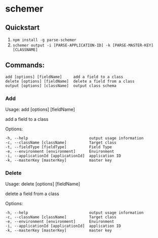 # schemer

## Quickstart

1. `npm install -g parse-schemer`
2. `schemer output -i [PARSE-APPLICATION-ID] -k [PARSE-MASTER-KEY] [CLASSNAME]`


## Commands:

    add [options] [fieldName]     add a field to a class
    delete [options] [fieldName]  delete a field from a class
    output [options] [className]  output class schema

### Add

Usage: add [options] [fieldName]

add a field to a class

Options:

    -h, --help                           output usage information
    -c, --className [className]          Target class
    -t, --fieldType [fieldType]          Field Type
    -e, --environment [environment]      Environment
    -i, --applicationId [applicationId]  application ID
    -k, --masterKey [masterKey]          master key
    
    
### Delete

Usage: delete [options] [fieldName]

delete a field from a class

Options:

    -h, --help                           output usage information
    -c, --className [className]          Target class
    -e, --environment [environment]      Environment
    -i, --applicationId [applicationId]  application ID
    -k, --masterKey [masterKey]          master key
